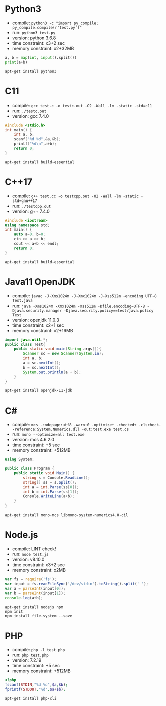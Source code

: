 # Python3
* compile: `python3 -c "import py_compile; py_compile.compile(r'test.py')"`
* run: `python3 test.py`
* version: python 3.6.8
* time constraint: x3+2 sec
* memory constraint: x2+32MB

```python
a, b = map(int, input().split())
print(a+b)
```

```
apt-get install python3
```

# C11
* compile: `gcc test.c -o testc.out -O2 -Wall -lm -static -std=c11`
* run: `./testc.out`
* version: gcc 7.4.0

```c
#include <stdio.h>
int main() {
    int a, b;
    scanf("%d %d",&a,&b);
    printf("%d\n",a+b);
    return 0;
}
```

```
apt-get install build-essential
```

# C++17
* compile: `g++ test.cc -o testcpp.out -O2 -Wall -lm -static -std=gnu++17`
* run: `./testcpp.out`
* version: g++ 7.4.0

```cpp
#include <iostream>
using namespace std;
int main() {
    auto a=0, b=0;
    cin >> a >> b;
    cout << a+b << endl;
    return 0;
}
```

```
apt-get install build-essential
```

# Java11 OpenJDK
* compile: `javac -J-Xms1024m -J-Xmx1024m -J-Xss512m -encoding UTF-8 Test.java`
* run: `java -Xms1024m -Xmx1024m -Xss512m -Dfile.encoding=UTF-8 -Djava.security.manager -Djava.security.policy==test/java.policy Test`
* version: openjdk 11.0.3
* time constraint: x2+1 sec
* memory constraint: x2+16MB

```java
import java.util.*;
public class Test{
    public static void main(String args[]){
        Scanner sc = new Scanner(System.in);
        int a, b;
        a = sc.nextInt();
        b = sc.nextInt();
        System.out.println(a + b);
    }
}
```

```
apt-get install openjdk-11-jdk
```

# C#
* compile: `mcs -codepage:utf8 -warn:0 -optimize+ -checked+ -clscheck- -reference:System.Numerics.dll -out:test.exe test.cs`
* run: `mono --optimize=all test.exe`
* version: mcs 4.6.2.0
* time constraint: +5 sec
* memory constraint: +512MB

```c#
using System;

public class Program {
    public static void Main() {
        string s = Console.ReadLine();
        string[] ss = s.Split();
        int a = int.Parse(ss[0]);
        int b = int.Parse(ss[1]);
        Console.WriteLine(a+b);
    }
}
```

```
apt-get install mono-mcs libmono-system-numerics4.0-cil
```

# Node.js
* compile: LINT check!
* run: `node test.js`
* version: v8.10.0
* time constraint: x3+2 sec
* memory constraint: x2MB

```javascript
var fs = require('fs');
var input = fs.readFileSync('/dev/stdin').toString().split(' ');
var a = parseInt(input[0]);
var b = parseInt(input[1]);
console.log(a+b);
```

```
apt-get install nodejs npm
npm init
npm install file-system --save
```

# PHP
* compile: `php -l test.php`
* run: `php test.php`
* version: 7.2.19
* time constraint: +5 sec
* memory constraint: +512MB

```php
<?php
fscanf(STDIN,"%d %d",$a,$b);
fprintf(STDOUT,"%d",$a+$b);

```

```
apt-get install php-cli
```
